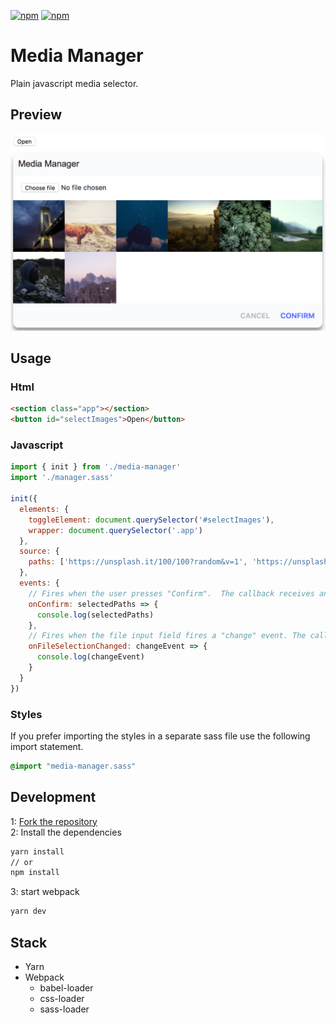 [![npm](https://img.shields.io/npm/dt/simple-media-manager.svg)]()
[![npm](https://img.shields.io/npm/v/simple-media-manager.svg)]()
# Media Manager
Plain javascript media selector.

## Preview
![Media Manager](./preview.png)

## Usage
### Html
```html
<section class="app"></section>
<button id="selectImages">Open</button>
```
### Javascript
```js
import { init } from './media-manager'
import './manager.sass'

init({
  elements: {
    toggleElement: document.querySelector('#selectImages'),
    wrapper: document.querySelector('.app')
  },
  source: {
    paths: ['https://unsplash.it/100/100?random&v=1', 'https://unsplash.it/100/100?random&v=2', 'https://unsplash.it/100/100?random&v=3', 'https://unsplash.it/100/100?random&v=4', 'https://unsplash.it/100/100?random&v=5', 'https://unsplash.it/100/100?random&v=6', 'https://unsplash.it/100/100?random&v=7', 'https://unsplash.it/100/100?random&v=8']
  },
  events: {
    // Fires when the user presses "Confirm".  The callback receives an array with the paths of all selected items.
    onConfirm: selectedPaths => {
      console.log(selectedPaths)
    },
    // Fires when the file input field fires a "change" event. The callback receives the event object
    onFileSelectionChanged: changeEvent => {
      console.log(changeEvent)
    }
  }
})
```
### Styles
If you prefer importing the styles in a separate sass file use the following import statement.
```sass
@import "media-manager.sass"
```

## Development
1: [Fork the repository](https://help.github.com/articles/fork-a-repo/)  
2: Install the dependencies
```bash
yarn install
// or
npm install
```
3: start webpack
```bash
yarn dev
```

## Stack
- Yarn
- Webpack
    - babel-loader
    - css-loader
    - sass-loader